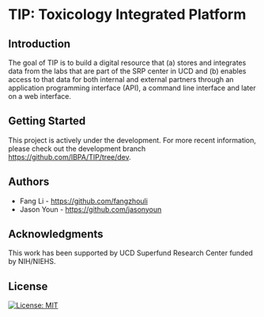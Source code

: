 # TIP: Toxicology Integrated Platform

## Introduction

The goal of TIP is to build a digital resource that (a) stores and integrates data from the labs that are part of the SRP center in UCD and (b) enables access to that data for both internal and external partners through an application programming interface (API), a command line interface and later on a web interface.

## Getting Started

This project is actively under the development. For more recent information, please check out the development branch https://github.com/IBPA/TIP/tree/dev.

## Authors

- Fang Li - https://github.com/fangzhouli
- Jason Youn - https://github.com/jasonyoun

## Acknowledgments

This work has been supported by UCD Superfund Research Center funded by NIH/NIEHS.

## License

[![License: MIT](https://img.shields.io/badge/License-MIT-yellow.svg)](https://opensource.org/licenses/MIT)
